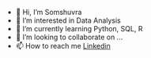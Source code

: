 - 👋 Hi, I’m Somshuvra
- 👀 I’m interested in Data Analysis
- 🌱 I’m currently learning Python, SQL, R
- 💞️ I’m looking to collaborate on ...
- 📫 How to reach me [Linkedin](https://www.linkedin.com/in/somshuvra-bandyopadhyay-2792041b4/)

<!---
Somshuvra22/Somshuvra22 is a ✨ special ✨ repository because its `README.md` (this file) appears on your GitHub profile.
You can click the Preview link to take a look at your changes.
--->
